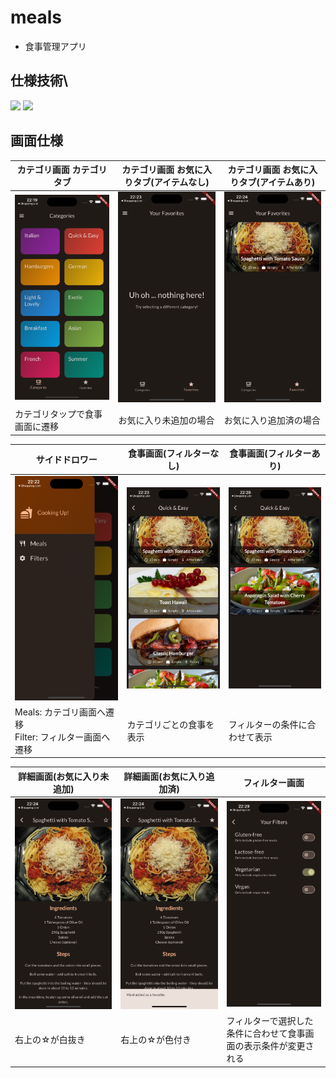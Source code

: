 # meals
- 食事管理アプリ

## 仕様技術\
![](https://img.shields.io/badge/transparent-image-v2.0.1-blue)
![](https://img.shields.io/badge/flutter_riverpod-v2.3.2-blue)

## 画面仕様
カテゴリ画面 カテゴリタブ | カテゴリ画面 お気に入りタブ(アイテムなし) | カテゴリ画面 お気に入りタブ(アイテムあり)
--- | --- | ---
![カテゴリタブ](docs/categories_screen.png) | ![お気に入りタブ(アイテムなし)](docs/favorite_no_item.png) | ![お気に入りタブ(アイテムあり)](docs/favorite.png)
カテゴリタップで食事画面に遷移 | お気に入り未追加の場合 | お気に入り追加済の場合

サイドドロワー | 食事画面(フィルターなし) | 食事画面(フィルターあり)
--- | --- | ---
![サイドドロワー](docs/drawer.png) | ![食事画面(フィルターなし)](docs/meals.png) | ![食事画面(フィルターあり)](docs/meals_has_filter.png)
Meals: カテゴリ画面へ遷移<br/>Filter: フィルター画面へ遷移 | カテゴリごとの食事を表示 | フィルターの条件に合わせて表示

詳細画面(お気に入り未追加) | 詳細画面(お気に入り追加済) | フィルター画面
--- | --- | ---
![お気に入り未追加](docs/details.png) | ![お気に入り追加済](docs/add_favorite.png) | ![フィルター画面](docs/filter.png)
右上の☆が白抜き | 右上の☆が色付き | フィルターで選択した条件に合わせて食事画面の表示条件が変更される
